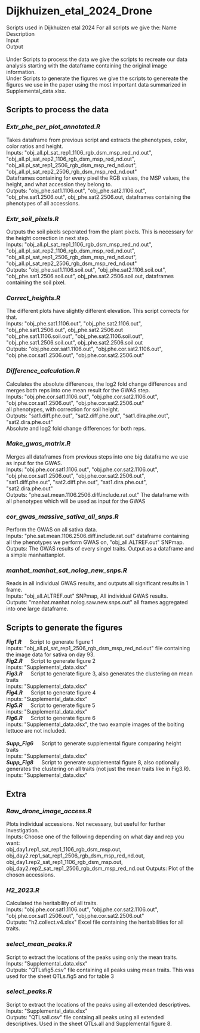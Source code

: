 # Dijkhuizen_etal_2024_Drone
Scripts used in Dijkhuizen etal 2024
For all scripts we give the:
Name<br>
Description<br>
Input<br>
Output<br>
<br>
Under Scripts to process the data we give the scripts to recreate our data analysis starting with the dataframe containing the original image information. <br>
Under Scripts to generate the figures we give the scripts to genereate the figures we use in the paper using the most important data summarized in Supplemental_data.xlsx. <br>

## Scripts to process the data
### *Extr_phe_per_plot_annotated.R*
Takes dataframe from previous script and extracts the phenotypes, color, color ratios and height.<br>
Inputs: "obj_all.pl_sat_rep1_1106_rgb_dsm_msp_red_nd.out", "obj_all.pl_sat_rep2_1106_rgb_dsm_msp_red_nd.out",<br> "obj_all.pl_sat_rep1_2506_rgb_dsm_msp_red_nd.out", "obj_all.pl_sat_rep2_2506_rgb_dsm_msp_red_nd.out" <br>
Dataframes containing for every pixel the RGB values, the MSP values, the height, and what accession they belong to. <br>
Outputs: "obj_phe.sat1.1106.out", "obj_phe.sat2.1106.out", "obj_phe.sat1.2506.out", obj_phe.sat2.2506.out, dataframes containing the phenotypes of all accessions.

### *Extr_soil_pixels.R*
Outputs the soil pixels seperated from the plant pixels. This is necessary for the height correction in next step. <br>
Inputs: "obj_all.pl_sat_rep1_1106_rgb_dsm_msp_red_nd.out", "obj_all.pl_sat_rep2_1106_rgb_dsm_msp_red_nd.out",<br> "obj_all.pl_sat_rep1_2506_rgb_dsm_msp_red_nd.out", "obj_all.pl_sat_rep2_2506_rgb_dsm_msp_red_nd.out" <br>
Outputs: "obj_phe.sat1.1106.soil.out", "obj_phe.sat2.1106.soil.out", "obj_phe.sat1.2506.soil.out", obj_phe.sat2.2506.soil.out, dataframes containing the soil pixel. <br>

### *Correct_heights.R*
The different plots have slightly different elevation. This script corrects for that. <br>
Inputs: "obj_phe.sat1.1106.out", "obj_phe.sat2.1106.out", "obj_phe.sat1.2506.out", obj_phe.sat2.2506.out <br>
"obj_phe.sat1.1106.soil.out", "obj_phe.sat2.1106.soil.out", "obj_phe.sat1.2506.soil.out", obj_phe.sat2.2506.soil.out <br>
Outputs: "obj.phe.cor.sat1.1106.out", "obj.phe.cor.sat2.1106.out", "obj.phe.cor.sat1.2506.out", "obj.phe.cor.sat2.2506.out"

### *Difference_calculation.R*
Calculates the absolute differences, the log2 fold change differences and merges both reps into one mean result for the GWAS step. <br>
Inputs: "obj.phe.cor.sat1.1106.out", "obj.phe.cor.sat2.1106.out", "obj.phe.cor.sat1.2506.out", "obj.phe.cor.sat2.2506.out" <br>
all phenotypes, with correction for soil height. <br>
Outputs: "sat1.diff.phe.out", "sat2.diff.phe.out", "sat1.dira.phe.out", "sat2.dira.phe.out" <br>
Absolute and log2 fold change differences for both reps.

### *Make_gwas_matrix.R*
Merges all dataframes from previous steps into one big dataframe we use as input for the GWAS. <br>
Inputs: "obj.phe.cor.sat1.1106.out", "obj.phe.cor.sat2.1106.out", "obj.phe.cor.sat1.2506.out", "obj.phe.cor.sat2.2506.out",<br>
"sat1.diff.phe.out", "sat2.diff.phe.out", "sat1.dira.phe.out", "sat2.dira.phe.out" <br>
Outputs: "phe.sat.mean.1106.2506.diff.include.rat.out" The dataframe with all phenotypes which will be used as input for the GWAS <br>

### *cor_gwas_massive_sativa_all_snps.R*
Perform the GWAS on all sativa data.<br>
Inputs: "phe.sat.mean.1106.2506.diff.include.rat.out" dataframe containing all the phenotypes we perform GWAS on, "obj_all.ALTREF.out" SNPmap. <br>
Outputs: The GWAS results of every singel traits. Output as a dataframe and a simple manhattanplot.

### *manhat_manhat_sat_nolog_new_snps.R* 
Reads in all individual GWAS results, and outputs all significant results in 1 frame. <br>
Inputs: "obj_all.ALTREF.out" SNPmap, All individual GWAS results. <br>
Outputs: "manhat.manhat.nolog.saw.new.snps.out" all frames aggregated into one large dataframe.

## Scripts to generate the figures
***Fig1.R*** &emsp; Script to generate figure 1<br>
inputs: "obj_all.pl_sat_rep1_2506_rgb_dsm_msp_red_nd.out" file containing the image data for sativa on day 93.<br>
***Fig2.R*** &emsp; Script to generate figure 2<br>
inputs: "Supplemental_data.xlsx" <br>
***Fig3.R*** &emsp; Script to generate figure 3, also generates the clustering on mean traits<br>
inputs: "Supplemental_data.xlsx" <br>
***Fig4.R*** &emsp; Script to generate figure 4<br>
inputs: "Supplemental_data.xlsx" <br>
***Fig5.R*** &emsp; Script to generate figure 5<br>
inputs: "Supplemental_data.xlsx" <br>
***Fig6.R*** &emsp; Script to generate figure 6<br>
inputs: "Supplemental_data.xlsx", the two example images of the bolting lettuce are not included. <br>
<br>
***Supp_Fig6*** &emsp; Script to generate supplemental figure comparing height traits<br>
inputs: "Supplemental_data.xlsx" <br>
***Supp_Fig8*** &emsp; Script to generate supplemental figure 8, also optionally generates the clustering on all traits (not just the mean traits like in Fig3.R). <br>
inputs: "Supplemental_data.xlsx" <br>

## Extra
### *Raw_drone_image_access.R*
Plots individual accessions. Not necessary, but useful for further investigation. <br>
Inputs: Choose one of the following depending on what day and rep you want: <br>
obj_day1.rep1_sat_rep1_1106_rgb_dsm_msp.out, obj_day2.rep1_sat_rep1_2506_rgb_dsm_msp_red_nd.out, obj_day1.rep2_sat_rep1_1106_rgb_dsm_msp.out, obj_day2.rep2_sat_rep1_2506_rgb_dsm_msp_red_nd.out
Outputs: Plot of the chosen accessions.

### *H2_2023.R*
Calculated the heritability of all traits. <br>
Inputs: "obj.phe.cor.sat1.1106.out", "obj.phe.cor.sat2.1106.out", "obj.phe.cor.sat1.2506.out", "obj.phe.cor.sat2.2506.out"<br>
Outputs: "h2.collect.v4.xlsx" Excel file containing the heritabilities for all traits.

### *select_mean_peaks.R*
Script to extract the locations of the peaks using only the mean traits.<br>
Inputs: "Supplemental_data.xlsx" <br>
Outputs: "QTLsfig5.csv" file containing all peaks using mean traits. This was used for the sheet QTLs.fig5 and for table 3

### *select_peaks.R*
Script to extract the locations of the peaks using all extended descriptives. <br>
Inputs: "Supplemental_data.xlsx" <br>
Outputs: "QTLsall.csv" file containg all peaks using all extended descriptives. Used in the sheet QTLs.all and Supplemental figure 8.



